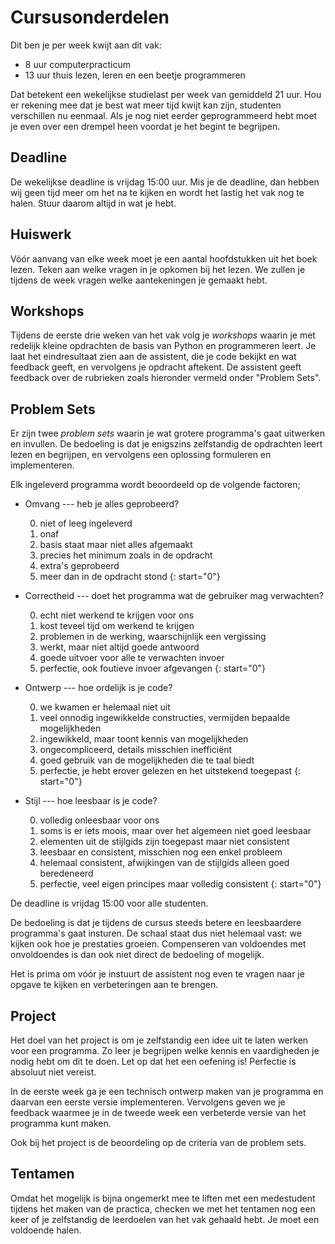 # Cursusonderdelen

Dit ben je per week kwijt aan dit vak:

* 8 uur computerpracticum
* 13 uur thuis lezen, leren en een beetje programmeren

Dat betekent een wekelijkse studielast per week van gemiddeld 21 uur. Hou er
rekening mee dat je best wat meer tijd kwijt kan zijn, studenten verschillen nu
eenmaal. Als je nog niet eerder geprogrammeerd hebt moet je even over een
drempel heen voordat je het begint te begrijpen.

## Deadline

De wekelijkse deadline is vrijdag 15:00 uur. Mis je de deadline, dan hebben wij geen tijd meer om het na te kijken en wordt het lastig het vak nog te halen. Stuur daarom altijd in wat je hebt.

## Huiswerk

Vóór aanvang van elke week moet je een aantal hoofdstukken uit het boek lezen.
Teken aan welke vragen in je opkomen bij het lezen. We zullen je tijdens de week vragen welke aantekeningen je gemaakt hebt.

## Workshops

Tijdens de eerste drie weken van het vak volg je *workshops* waarin je met
redelijk kleine opdrachten de basis van Python en programmeren leert. Je laat
het eindresultaat zien aan de assistent, die je code bekijkt en wat feedback
geeft, en vervolgens je opdracht aftekent. De assistent geeft feedback over de
rubrieken zoals hieronder vermeld onder "Problem Sets".

## Problem Sets

Er zijn twee *problem sets* waarin je wat grotere programma's gaat uitwerken en
invullen. De bedoeling is dat je enigszins zelfstandig de opdrachten leert
lezen en begrijpen, en vervolgens een oplossing formuleren en implementeren.

Elk ingeleverd programma wordt beoordeeld op de volgende factoren;

* Omvang --- heb je alles geprobeerd?

    0. niet of leeg ingeleverd
	1. onaf
	2. basis staat maar niet alles afgemaakt
	3. precies het minimum zoals in de opdracht
	4. extra's geprobeerd
	5. meer dan in de opdracht stond
	{: start="0"}

* Correctheid --- doet het programma wat de gebruiker mag verwachten?

	0. echt niet werkend te krijgen voor ons
	1. kost teveel tijd om werkend te krijgen
	2. problemen in de werking, waarschijnlijk een vergissing
	3. werkt, maar niet altijd goede antwoord
	4. goede uitvoer voor alle te verwachten invoer
	5. perfectie, ook foutieve invoer afgevangen
	{: start="0"}

* Ontwerp --- hoe ordelijk is je code?

    0. we kwamen er helemaal niet uit
	1. veel onnodig ingewikkelde constructies, vermijden bepaalde mogelijkheden
	2. ingewikkeld, maar toont kennis van mogelijkheden
	3. ongecompliceerd, details misschien inefficiënt
	4. goed gebruik van de mogelijkheden die te taal biedt
	5. perfectie, je hebt erover gelezen en het uitstekend toegepast
	{: start="0"}

* Stijl --- hoe leesbaar is je code?

    0. volledig onleesbaar voor ons
	1. soms is er iets moois, maar over het algemeen niet goed leesbaar
	2. elementen uit de stijlgids zijn toegepast maar niet consistent
	3. leesbaar en consistent, misschien nog een enkel probleem
	4. helemaal consistent, afwijkingen van de stijlgids alleen goed beredeneerd
	5. perfectie, veel eigen principes maar volledig consistent
	{: start="0"}

De deadline is vrijdag 15:00 voor alle studenten.

De bedoeling is dat je tijdens de cursus steeds betere en leesbaardere
programma's gaat insturen. De schaal staat dus niet helemaal vast: we kijken
ook hoe je prestaties groeien. Compenseren van voldoendes met onvoldoendes is
dan ook niet direct de bedoeling of mogelijk.

Het is prima om vóór je instuurt de assistent nog even te vragen naar je opgave
te kijken en verbeteringen aan te brengen.

## Project

Het doel van het project is om je zelfstandig een idee uit te laten werken voor
een programma. Zo leer je begrijpen welke kennis en vaardigheden je nodig hebt
om dit te doen. Let op dat het een oefening is! Perfectie is absoluut niet
vereist.

In de eerste week ga je een technisch ontwerp maken van je programma en daarvan
een eerste versie implementeren. Vervolgens geven we je feedback waarmee je in
de tweede week een verbeterde versie van het programma kunt maken.

Ook bij het project is de beoordeling op de criteria van de problem sets.

## Tentamen

Omdat het mogelijk is bijna ongemerkt mee te liften met een medestudent tijdens
het maken van de practica, checken we met het tentamen nog een keer of je
zelfstandig de leerdoelen van het vak gehaald hebt. Je moet een voldoende
halen.
